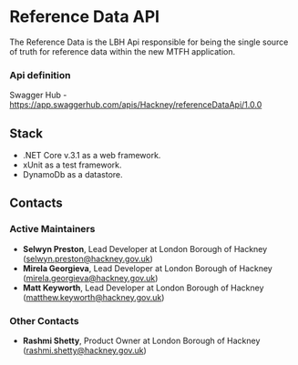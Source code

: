 # Reference Data API

The Reference Data is the LBH Api responsible for being the single source of truth for reference data within the new MTFH application.

### Api definition

Swagger Hub - https://app.swaggerhub.com/apis/Hackney/referenceDataApi/1.0.0

## Stack

- .NET Core v.3.1 as a web framework.
- xUnit as a test framework.
- DynamoDb as a datastore.


## Contacts

### Active Maintainers

- **Selwyn Preston**, Lead Developer at London Borough of Hackney (selwyn.preston@hackney.gov.uk)
- **Mirela Georgieva**, Lead Developer at London Borough of Hackney (mirela.georgieva@hackney.gov.uk)
- **Matt Keyworth**, Lead Developer at London Borough of Hackney (matthew.keyworth@hackney.gov.uk)

### Other Contacts

- **Rashmi Shetty**, Product Owner at London Borough of Hackney (rashmi.shetty@hackney.gov.uk)

[docker-download]: https://www.docker.com/products/docker-desktop
[AWS-CLI]: https://aws.amazon.com/cli/
